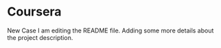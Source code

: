# Coursera
New Case
I am editing the README file. Adding some more details about the project description.
